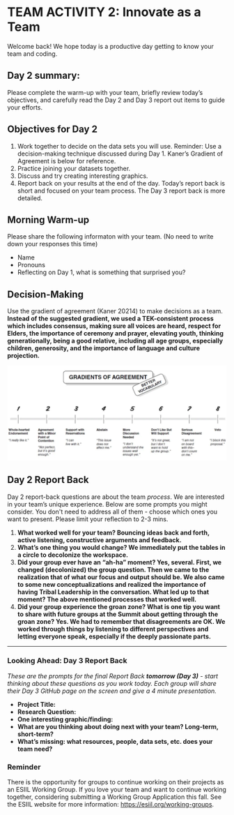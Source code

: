 # TEAM ACTIVITY 2: Innovate as a Team

Welcome back! We hope today is a productive day getting to know your team and coding.

## Day 2 summary: 
Please complete the warm-up with your team, briefly review today’s objectives, and carefully read the Day 2 and Day 3 report out items to guide your efforts.  

## Objectives for Day 2
1. Work together to decide on the data sets you will use. Reminder: Use a decision-making technique discussed during Day 1. Kaner’s Gradient of Agreement is below for reference.
2. Practice joining your datasets together. 
3. Discuss and try creating interesting graphics.
4. Report back on your results at the end of the day. Today’s report back is short and focused on your team process. The Day 3 report back is more detailed. 


## Morning Warm-up
Please share the following informaton with your team. (No need to write down your responses this time)
- Name
- Pronouns
- Reflecting on Day 1, what is something that surprised you?

## Decision-Making
Use the gradient of agreement (Kaner 20214) to make decisions as a team.
**Instead of the suggested gradient, we used a TEK-consistent process which includes consensus, making sure all voices are heard, respect for Elders, the importance of ceremony and prayer, elevating youth, thinking generationally, being a good relative, including all age groups, especially children, generosity, and the importance of language and culture projection.**

![Gradients of agreement](../worksheets/love_gradient-of-agreement.png)

## Day 2 Report Back
Day 2 report-back questions are about the team *process*. We are interested in your team’s unique experience. Below are some prompts you might consider. You don't need to address all of them - choose which ones you want to present. Please limit your reflection to 2-3 mins.  

1. **What worked well for your team? Bouncing ideas back and forth, active listening, constructive arguments and feedback.**
3. **What’s one thing you would change? We immediately put the tables in a circle to decolonize the workspace.**
4. **Did your group ever have an “ah-ha” moment? Yes, several. First, we changed (decolonized) the group question. Then we came to the realization that of what our focus and output should be. We also came to some new conceptualizations and realized the importance of having Tribal Leadership in the conversation.  What led up to that moment? The above mentioned processes that worked well.**
5. **Did your group experience the groan zone?  What is one tip you want to share with future groups at the Summit about getting through the groan zone? Yes. We had to remember that disagreements are OK. We worked through things by listening to different perspectives and letting everyone speak, especially if the deeply passionate parts.**

**************************************************************

### Looking Ahead: Day 3 Report Back
*These are the prompts for the final Report Back **tomorrow (Day 3)** - start thinking about these questions as you work today. Each group will share their Day 3 GitHub page on the screen and give a 4 minute presentation.*

- **Project Title:**
- **Research Question:**
- **One interesting graphic/finding:**
- **What are you thinking about doing next with your team? Long-term, short-term?**
- **What’s missing: what resources, people, data sets, etc. does your team need?**
      
### Reminder
There is the opportunity for groups to continue working on their projects as an ESIIL Working Group. If you love your team and want to continue working together, considering submitting a Working Group Application this fall. See the ESIIL website for more information: <https://esiil.org/working-groups>.
     

